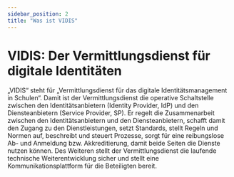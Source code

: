 ```yaml
---
sidebar_position: 2
title: "Was ist VIDIS"
---
```


# VIDIS: Der Vermittlungsdienst für digitale Identitäten

„VIDIS“ steht für „Vermittlungsdienst für das digitale Identitätsmanagement in Schulen“. Damit ist der Vermittlungsdienst die operative Schaltstelle zwischen den Identitätsanbietern (Identity Provider, IdP) und den Diensteanbietern (Service Provider, SP). Er regelt die Zusammenarbeit zwischen den Identitätsanbietern und den Diensteanbietern, schafft damit den Zugang zu den Dienstleistungen, setzt Standards, stellt Regeln und Normen auf, beschreibt und steuert Prozesse, sorgt für eine reibungslose Ab- und Anmeldung bzw. Akkreditierung, damit beide Seiten die Dienste nutzen können. Des Weiteren stellt der Vermittlungsdienst die laufende technische Weiterentwicklung sicher und stellt eine Kommunikationsplattform für die Beteiligten bereit.



